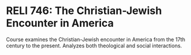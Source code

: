 # RELI 746: The Christian-Jewish Encounter in America

Course examines the Christian-Jewish encounter in America from the 17th century to the present. Analyzes both theological and social interactions.